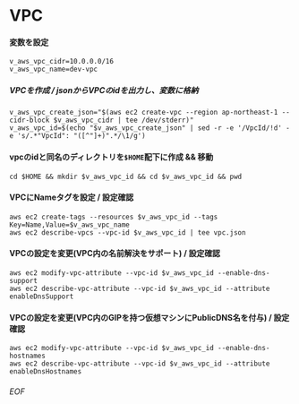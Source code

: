 # VPC

#### 変数を設定

    v_aws_vpc_cidr=10.0.0.0/16
    v_aws_vpc_name=dev-vpc


##### VPCを作成 / jsonからVPCのidを出力し、変数に格納

    v_aws_vpc_create_json="$(aws ec2 create-vpc --region ap-northeast-1 --cidr-block $v_aws_vpc_cidr | tee /dev/stderr)"
    v_aws_vpc_id=$(echo "$v_aws_vpc_create_json" | sed -r -e '/VpcId/!d' -e 's/.*"VpcId": "([^"]+)".*/\1/g')
    

#### vpcのidと同名のディレクトリを`$HOME`配下に作成 && 移動

    cd $HOME && mkdir $v_aws_vpc_id && cd $v_aws_vpc_id && pwd
    

#### VPCにNameタグを設定 / 設定確認

    aws ec2 create-tags --resources $v_aws_vpc_id --tags Key=Name,Value=$v_aws_vpc_name
    aws ec2 describe-vpcs --vpc-id $v_aws_vpc_id | tee vpc.json
    

#### VPCの設定を変更(VPC内の名前解決をサポート) / 設定確認

    aws ec2 modify-vpc-attribute --vpc-id $v_aws_vpc_id --enable-dns-support
    aws ec2 describe-vpc-attribute --vpc-id $v_aws_vpc_id --attribute enableDnsSupport


#### VPCの設定を変更(VPC内のGIPを持つ仮想マシンにPublicDNS名を付与) / 設定確認

    aws ec2 modify-vpc-attribute --vpc-id $v_aws_vpc_id --enable-dns-hostnames
    aws ec2 describe-vpc-attribute --vpc-id $v_aws_vpc_id --attribute enableDnsHostnames





###### EOF
